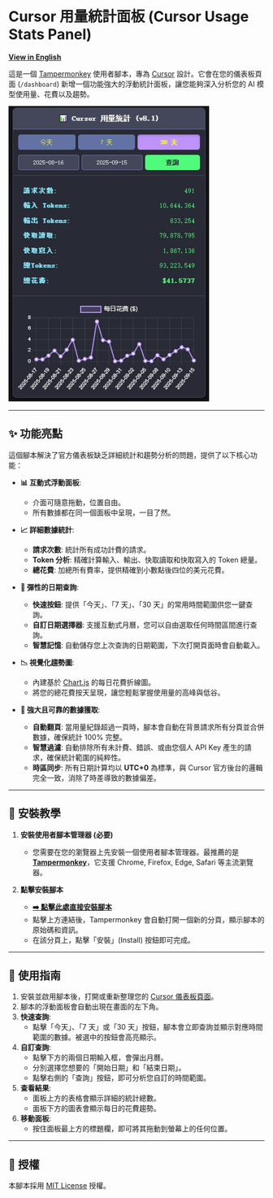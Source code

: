 # Cursor 用量統計面板 (Cursor Usage Stats Panel)

**[View in English](./README.en.md)**

這是一個 [Tampermonkey](https://www.tampermonkey.net/) 使用者腳本，專為 [Cursor](https://cursor.com) 設計。它會在您的儀表板頁面 (`/dashboard`) 新增一個功能強大的浮動統計面板，讓您能夠深入分析您的 AI 模型使用量、花費以及趨勢。

![腳本介面截圖](https://github.com/max0821/Cursor-Usage/blob/main/cursor_usage_demo.jpg?raw=true)

---

## ✨ 功能亮點

這個腳本解決了官方儀表板缺乏詳細統計和趨勢分析的問題，提供了以下核心功能：

- **📊 互動式浮動面板**:
  - 介面可隨意拖動，位置自由。
  - 所有數據都在同一個面板中呈現，一目了然。

- **📈 詳細數據統計**:
  - **請求次數**: 統計所有成功計費的請求。
  - **Token 分析**: 精確計算輸入、輸出、快取讀取和快取寫入的 Token 總量。
  - **總花費**: 加總所有費率，提供精確到小數點後四位的美元花費。

- **📅 彈性的日期查詢**:
  - **快速按鈕**: 提供「今天」、「7 天」、「30 天」的常用時間範圍供您一鍵查詢。
  - **自訂日期選擇器**: 支援互動式月曆，您可以自由選取任何時間區間進行查詢。
  - **智慧記憶**: 自動儲存您上次查詢的日期範圍，下次打開頁面時會自動載入。

- **📉 視覺化趨勢圖**:
  - 內建基於 [Chart.js](https://www.chartjs.org/) 的每日花費折線圖。
  - 將您的總花費按天呈現，讓您輕鬆掌握使用量的高峰與低谷。

- **🚀 強大且可靠的數據獲取**:
  - **自動翻頁**: 當用量紀錄超過一頁時，腳本會自動在背景請求所有分頁並合併數據，確保統計 100% 完整。
  - **智慧過濾**: 自動排除所有未計費、錯誤、或由您個人 API Key 產生的請求，確保統計範圍的純粹性。
  - **時區同步**: 所有日期計算均以 **UTC+0** 為標準，與 Cursor 官方後台的邏輯完全一致，消除了時差導致的數據偏差。

---

## 🔧 安裝教學

1.  **安裝使用者腳本管理器 (必要)**
    - 您需要在您的瀏覽器上先安裝一個使用者腳本管理器。最推薦的是 [**Tampermonkey**](https://www.tampermonkey.net/)，它支援 Chrome, Firefox, Edge, Safari 等主流瀏覽器。

2.  **點擊安裝腳本**
    - [**➡️ 點擊此處直接安裝腳本**](https://raw.githubusercontent.com/max0821/Cursor-Usage/main/cursor_usage.userscript.js)
    - 點擊上方連結後，Tampermonkey 會自動打開一個新的分頁，顯示腳本的原始碼和資訊。
    - 在該分頁上，點擊「安裝」(Install) 按鈕即可完成。

---

## 📖 使用指南

1.  安裝並啟用腳本後，打開或重新整理您的 [Cursor 儀表板頁面](https://cursor.com/cn/dashboard)。
2.  腳本的浮動面板會自動出現在畫面的左下角。
3.  **快速查詢**:
    - 點擊「今天」、「7 天」或「30 天」按鈕，腳本會立即查詢並顯示對應時間範圍的數據。被選中的按鈕會高亮顯示。
4.  **自訂查詢**:
    - 點擊下方的兩個日期輸入框，會彈出月曆。
    - 分別選擇您想要的「開始日期」和「結束日期」。
    - 點擊右側的「查詢」按鈕，即可分析您自訂的時間範圍。
5.  **查看結果**:
    - 面板上方的表格會顯示詳細的統計總數。
    - 面板下方的圖表會顯示每日的花費趨勢。
6.  **移動面板**:
    - 按住面板最上方的標題欄，即可將其拖動到螢幕上的任何位置。

---

## 📄 授權

本腳本採用 [MIT License](https://opensource.org/licenses/MIT) 授權。
